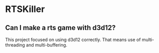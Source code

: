 # RTSKiller

## Can I make a rts game with d3d12?
This project focused on using d3d12 correctly.
That means use of multi-threading and multi-buffering.



